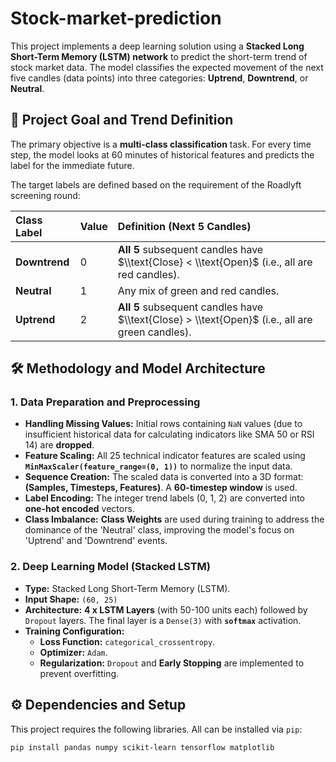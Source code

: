 # Stock-market-prediction
This project implements a deep learning solution using a **Stacked Long Short-Term Memory (LSTM) network** to predict the short-term trend of stock market data. The model classifies the expected movement of the next five candles (data points) into three categories: **Uptrend**, **Downtrend**, or **Neutral**.

## 🎯 Project Goal and Trend Definition

The primary objective is a **multi-class classification** task. For every time step, the model looks at 60 minutes of historical features and predicts the label for the immediate future.

The target labels are defined based on the requirement of the Roadlyft screening round:

| Class Label | Value | Definition (Next 5 Candles) |
| :--- | :--- | :--- |
| **Downtrend** | 0 | **All 5** subsequent candles have $\\text{Close} < \\text{Open}$ (i.e., all are red candles). |
| **Neutral** | 1 | Any mix of green and red candles. |
| **Uptrend** | 2 | **All 5** subsequent candles have $\\text{Close} > \\text{Open}$ (i.e., all are green candles). |

## 🛠️ Methodology and Model Architecture

### 1. Data Preparation and Preprocessing

* **Handling Missing Values:** Initial rows containing `NaN` values (due to insufficient historical data for calculating indicators like SMA 50 or RSI 14) are **dropped**.
* **Feature Scaling:** All 25 technical indicator features are scaled using **`MinMaxScaler(feature_range=(0, 1))`** to normalize the input data.
* **Sequence Creation:** The scaled data is converted into a 3D format: **(Samples, Timesteps, Features)**. A **60-timestep window** is used.
* **Label Encoding:** The integer trend labels (0, 1, 2) are converted into **one-hot encoded** vectors.
* **Class Imbalance:** **Class Weights** are used during training to address the dominance of the 'Neutral' class, improving the model's focus on 'Uptrend' and 'Downtrend' events.

### 2. Deep Learning Model (Stacked LSTM)

* **Type:** Stacked Long Short-Term Memory (LSTM).
* **Input Shape:** `(60, 25)`
* **Architecture:** **4 x LSTM Layers** (with 50-100 units each) followed by `Dropout` layers. The final layer is a `Dense(3)` with **`softmax`** activation.
* **Training Configuration:**
    * **Loss Function:** `categorical_crossentropy`.
    * **Optimizer:** `Adam`.
    * **Regularization:** `Dropout` and **Early Stopping** are implemented to prevent overfitting.

## ⚙️ Dependencies and Setup

This project requires the following libraries. All can be installed via `pip`:

```bash
pip install pandas numpy scikit-learn tensorflow matplotlib
